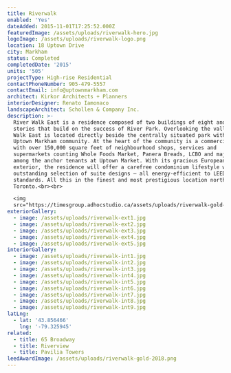 ```yaml
---
title: Riverwalk
enabled: 'Yes'
dateAdded: 2015-11-01T17:25:52.000Z
featuredImage: /assets/uploads/riverwalk-hero.jpg
logoImage: /assets/uploads/riverwalk-logo.png
location: 18 Uptown Drive
city: Markham
status: Completed
completedDate: '2015'
units: '505'
projectType: High-rise Residential
contactPhoneNumber: 905-479-5557
contactEmail: info@uptownmarkham.com
architect: Kirkor Architects + Planners
interiorDesigner: Renato Iamonaco
landscapeArchitect: Schollen & Company Inc.
description: >-
  River Walk East is a residence composed of two buildings of eight and 20
  stories that build on the success of River Park. Overlooking the valley, River
  Walk East is located directly beside the centrally situated park within the
  Uptown Markham community. At the heart of the community is a commercial plaza
  with over 150,000 square feet of neighbourhood shops, services and
  supermarkets counting Whole Foods Market, Panera Breads, LCBO and major banks
  among the anchor tenants at Uptown Market. With its gracious European-inspired
  exterior, the residence will offer a carefree condominium lifestyle with an
  outstanding selection of suite designs – all energy-efficient to LEED® Gold
  standards. All this in the finest and most prestigious location north of
  Toronto.<br><br>

  <img
  src="https://timesgroup.adhocstudio.ca/assets/uploads/riverwalk-gold-2018.png">
exteriorGallery:
  - image: /assets/uploads/riverwalk-ext1.jpg
  - image: /assets/uploads/riverwalk-ext2.jpg
  - image: /assets/uploads/riverwalk-ext3.jpg
  - image: /assets/uploads/riverwalk-ext4.jpg
  - image: /assets/uploads/riverwalk-ext5.jpg
interiorGallery:
  - image: /assets/uploads/riverwalk-int1.jpg
  - image: /assets/uploads/riverwalk-int2.jpg
  - image: /assets/uploads/riverwalk-int3.jpg
  - image: /assets/uploads/riverwalk-int4.jpg
  - image: /assets/uploads/riverwalk-int5.jpg
  - image: /assets/uploads/riverwalk-int6.jpg
  - image: /assets/uploads/riverwalk-int7.jpg
  - image: /assets/uploads/riverwalk-int8.jpg
  - image: /assets/uploads/riverwalk-int9.jpg
latLng:
  - lat: '43.856466'
    lng: '-79.325945'
related:
  - title: 65 Broadway
  - title: Riverview
  - title: Pavilia Towers
leedAwardImage: /assets/uploads/riverwalk-gold-2018.png
---
```



